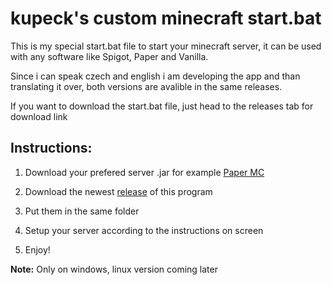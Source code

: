 # kupeck's custom minecraft start.bat

This is my special start.bat file to start your minecraft server, it can be used with any software like Spigot, Paper and Vanilla.

Since i can speak czech and english i am developing the app and than translating it over, both versions are avalible in the same releases.

If you want to download the start.bat file, just head to the releases tab for download link

## Instructions:

1. Download your prefered server .jar for example [Paper MC](https://papermc.io/downloads)

2. Download the newest [release](https://github.com/kupeck/minecraft-server-starter/releases) of this program

3. Put them in the same folder

4. Setup your server according to the instructions on screen

5. Enjoy!

**Note:** Only on windows, linux version coming later